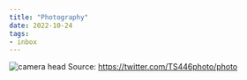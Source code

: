 ```yaml
---
title: "Photography"
date: 2022-10-24
tags:
- inbox
---
```


![camera head](/images/Pasted%20image%2020221024101609.png)
Source: https://twitter.com/TS446photo/photo



